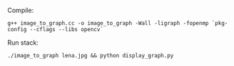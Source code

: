 Compile:
```
g++ image_to_graph.cc -o image_to_graph -Wall -ligraph -fopenmp `pkg-config --cflags --libs opencv`
```

Run stack:
```
./image_to_graph lena.jpg && python display_graph.py
```
